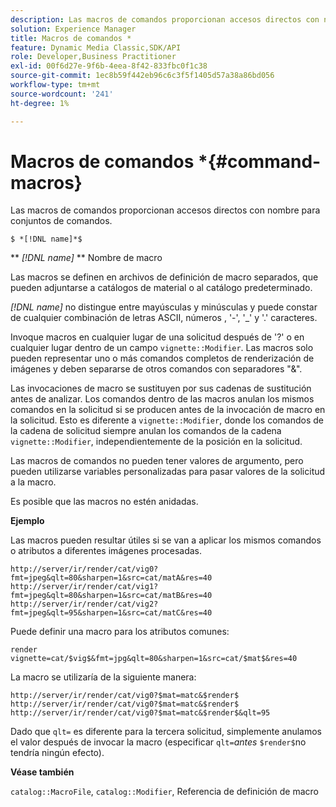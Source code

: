 ```yaml
---
description: Las macros de comandos proporcionan accesos directos con nombre para conjuntos de comandos.
solution: Experience Manager
title: Macros de comandos *
feature: Dynamic Media Classic,SDK/API
role: Developer,Business Practitioner
exl-id: 00f6d27e-9f6b-4eea-8f42-833fbc0f1c38
source-git-commit: 1ec8b59f442eb96c6c3f5f1405d57a38a86bd056
workflow-type: tm+mt
source-wordcount: '241'
ht-degree: 1%

---
```


# Macros de comandos *{#command-macros}

Las macros de comandos proporcionan accesos directos con nombre para conjuntos de comandos.

`$ *[!DNL name]*$`

** *[!DNL name]* ** Nombre de macro

Las macros se definen en archivos de definición de macro separados, que pueden adjuntarse a catálogos de material o al catálogo predeterminado.

*[!DNL name]* no distingue entre mayúsculas y minúsculas y puede constar de cualquier combinación de letras ASCII, números , &#39;-&#39;, &#39;_&#39; y &#39;.&#39; caracteres.

Invoque macros en cualquier lugar de una solicitud después de &#39;?&#39; o en cualquier lugar dentro de un campo `vignette::Modifier`. Las macros solo pueden representar uno o más comandos completos de renderización de imágenes y deben separarse de otros comandos con separadores &quot;&amp;&quot;.

Las invocaciones de macro se sustituyen por sus cadenas de sustitución antes de analizar. Los comandos dentro de las macros anulan los mismos comandos en la solicitud si se producen antes de la invocación de macro en la solicitud. Esto es diferente a `vignette::Modifier`, donde los comandos de la cadena de solicitud siempre anulan los comandos de la cadena `vignette::Modifier`, independientemente de la posición en la solicitud.

Las macros de comandos no pueden tener valores de argumento, pero pueden utilizarse variables personalizadas para pasar valores de la solicitud a la macro.

Es posible que las macros no estén anidadas.

**Ejemplo**

Las macros pueden resultar útiles si se van a aplicar los mismos comandos o atributos a diferentes imágenes procesadas.

`http://server/ir/render/cat/vig0?fmt=jpeg&qlt=80&sharpen=1&src=cat/matA&res=40 http://server/ir/render/cat/vig1?fmt=jpeg&qlt=80&sharpen=1&src=cat/matB&res=40 http://server/ir/render/cat/vig2?fmt=jpeg&qlt=95&sharpen=1&src=cat/matC&res=40`

Puede definir una macro para los atributos comunes:

`render vignette=cat/$vig$&fmt=jpg&qlt=80&sharpen=1&src=cat/$mat$&res=40`

La macro se utilizaría de la siguiente manera:

`http://server/ir/render/cat/vig0?$mat=matc&$render$ http://server/ir/render/cat/vig0?$mat=matc&$render$ http://server/ir/render/cat/vig0?$mat=matc&$render$&qlt=95`

Dado que `qlt=` es diferente para la tercera solicitud, simplemente anulamos el valor después de invocar la macro (especificar `qlt=`*antes* `$render$`no tendría ningún efecto).

**Véase también**

`catalog::MacroFile`,  `catalog::Modifier`, Referencia de definición de macro

<!--<a id="section_297B7FCB285F4891AA76DF8393089931"></a>-->
